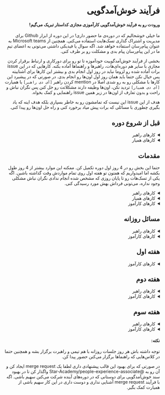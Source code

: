 <div dir="rtl" align='right'>
  
# فرآیند خوش‌آمدگویی

#### ورودت رو به فرآیند خوش‌آمدگویی کارآموزی مجازی کداستار تبریک می‌گیم!

ما خیلی خوشحالیم که در دوره‌ی ما حضور داری!
در این دوره از ابزار Github برای مدیریت و اشتراک گذاری تسک‌هایت استفاده می‌کنی.
همچنین از Microsoft teams به عنوان پیام‌رسان استفاده خواهد شد.
اگه سوال یا فیدبکی داشتی می‌تونی به اعضای تیمِ ما در این پیام‌رسان پیام بدی و مشکلت رو بر طرف کنی.

بخشی از فرآیند خوش‌آمدگوییت خودآموزه تا تو رو برای دورکاری و ارتباط برقرار کردن مجازی با سایر هم دوره‌ای‌هات، راهبرها و راهنماها آماده بکنه.
کارهایی که در این
issue
برات آماده شده رو لزوما نباید در روز اول انجام بدی و بیشتر این کارها برای آشناییته پس خیال نکن حتما باید همان روز اول اون‌ها رو انجام بدی.
در صورتی که در پیشبرد این کارها با مشکلی رو به رو شدی اصلا در
mention
کردن راهبر `[آی دی راهبر]` یا همیارت  `[آی دی همیار]`  تردید نکن، اون‌ها وظیفه دارند مشکلاتت رو حل کنن پس نگران نباش و راحت و بدون تعارف از اون‌ها در زیر همین
issue
راهنمایی و کمک بخواه.

هدف از این
issue
این نیست که تمامشون رو به خاطر بسپاری بلکه هدف اینه که یاد بگیری چطوری با مسائلی که برات پیش میاد برخورد کنی و راه حل اون‌ها رو پیدا کنی.


## قبل از شروع دوره

<details>
  <summary>کارهای راهبر</summary>
  
  <div  dir="ltr" align='left'>
  
  1. [ ] قبل از شروع دوره حتما با کارآموز ارتباط برقرار و او رو به جشن افتتاحیه دوره دعوت کن. در پیام ارسالی خودت رو معرفی کرده و ورودش رو به دوره تبریک بگو.
  2. [ ] <span  dir="rtl" align='right'> از کارآموز یک ایمیل جهت دعوتش به تیم Microsoft teams دریافت و برایش دعوت نامه ارسال کن. </span>
  3. [ ] فرآیند خوش‌آمدگویی رو به صورت ایشو و به نام آن کارآموز تعریف کن ولی اساین نکن. همچنین جاهایی که نیاز به تغییر داره رو تغییر بده.
  4. [ ] یکی از راهنماها رو به عنوان همیار کارآموز انتخاب کن و اون‌ها رو به هم معرفی کن.
     </div>
</details>

<details>
  <summary>کارهای همیار</summary>
  
  <div  dir="ltr" align='left'>
  
  1. [ ] به کارآموز پیام بده و خودت رو معرفی کن
  2. [ ] <span  dir="rtl" align='right'> اگر در اتصال به Microsoft Team کارآموز مشکلی داره مشکلش رو حل کن. </span>
  3. [ ] اگر کارآموز در مورد دوره یا تیم سوالی دارد به طور خلاصه جواب بده و بگو در جلسه افتتاحیه به طور مفصل بیان می‌شه.
     </div>
</details>

## مقدمات

حتما این بخش رو در 4 روز اول دوره تکمیل کن.
ممکنه این موارد بیشتر از 4 روز طول بکشه اما امیدواریم که همتون تو هفته اول روی تمام مواردش وقت گذاشته باشین.
اگه یکی از تسک‌هات رو تا پایان روزی که مشخص شده انجام ندادی نگران نباش مشکلی وجود نداره، می‌تونی فرداش بهش مورد رسیدگی کنی.

<details>
  <summary>کارهای راهبر</summary>
  
  <div  dir="ltr" align='left'>
  
  1. [ ] `[زمان افتتاحیه]` در افتتاحیه شرکت کن.
  2. [ ] هم گروهی‌ هر کارآموز رو مشخص و در جشن اعلام کن.
  3. [ ] زمان جلسه روزانه رو با کارآموز ست بکن
     </div>
</details>

<details>
  <summary>کارهای همیار</summary>
  
  <div  dir="ltr" align='left'>
  
  1. [ ] `[زمان افتتاحیه]` در افتتاحیه شرکت کن.
  2. [ ] کارآموز رو به گیت‌هاب اضافه کن و اگه توضیح اضافی در این مورد خواست بهش بده.
     </div>
</details>

<details>
  <summary>کارهای کارآموز</summary>
  
  <div  dir="ltr" align='left'>
  
  1. [ ] `[زمان افتتاحیه]` در افتتاحیه شرکت کن.
  2. [ ] به هم تیمیت پیام بده و با هم ارتباط برقرار کنید.
  3. [ ] از همیارت پیگیری کن که به گیت‌هاب اضاف‌ات بکنه.
  4. [ ] <span  dir="rtl" align='right'> به ریپو `[codestar-intern-issues]` برو و در اونجا تسک فرآیند خوش‌آمدگویی خودت رو پیدا کن و به خودت اساین کن. </span>
  5. [ ] با راهبرت یک زمان برای جلسه گزارش روزانه ست بکن که هر روز با هم تیمی‌ات با راهبر جلسه داشته باشین. پیشنهاد می‌شه این زمان بعد از ظهر و در انتهای زمان روزانه باشه.
  6. [ ] فاز اول پروژه رو با هم تیمی ات شروع کن در 9 فاز اول به ازای هر دو نفر یک ریپوی گیتهاب داریم که کد شما در آن ریپو توسعه داده می‌شه و هر فاز تغییر پیدا می کنه
ریپو ها از قبل ساخته شده و اسم ریپو ها با شماره تیم مشخص شده (مثلا تیم 1 و تیم 2 و ...)
  7. [ ] <span  dir="rtl" align='right'> زمانی که تمام کارهایی که باید در روز اول انجام می‌دادی رو انجام دادی لیبل "Day 1- Complete Label" رو به ایشوت متصل کن. </span>
     </div>
</details>

## مسائل روزانه

<details>
  <summary>کارهای راهبر</summary>
  
  <div  dir="ltr" align='left'>
  
  * هر روز جلسه روزانه رو برگزار و روند رشد کارآموزها رو بررسی کن
     </div>
</details>

<details>
  <summary>کارهای کارآموز</summary>
  
  <div  dir="ltr" align='left'>
  
  * هر روز با هم تیمیت یک جلسه روزانه برگزار کرده و برای آن روز خود برنامه بریزین.
  * عصرها به جلسه با راهبر خود برو و گزارشی از مشکلات یا اتفاقات روزانه به او بده.
     </div>
</details>

## هفته اول

<details>
  <summary>کارهای کارآموز</summary>
  
  <div  dir="ltr" align='left'>
  
  1. [ ] <span  dir="rtl" align='right'> با سه نفر از اعضای بقیه تیم ها جلسه [Coffee Chat](https://about.gitlab.com/company/culture/all-remote/informal-communication/#coffee-chats) مشخص کن و سعی کن بیشتر با بقیه بچه‌ها در این جلسات آشنا بشی. مدت زمان پیشنهادی برای این جلسات نیم ساعته. </span>
  2. [ ] <span  dir="rtl" align='right'>زمانی که تمام کارهایی که باید در هفته اول انجام می‌دادی رو انجام دادی لیبل "week 1- Complete Label" رو به ایشوت متصل کن. </span>
     </div>
</details>

## هفته دوم

<details>
  <summary>کارهای راهبر</summary>
  
  <div  dir="ltr" align='left'>
  
  1. [ ] یک جلسه [یک به یک](https://knowyourteam.com/blog/2018/01/03/7-ways-to-prepare-for-an-effective-one-on-one-meeting-with-your-manager/) با کارآموز مشخص کن و در مورد موارد مختلف جهت آشنایی بیشتر گفت و گو کنید.
     </div>
</details>

<details>
  <summary>کارهای کارآموز</summary>
  
  <div  dir="ltr" align='left'>
  
  1. [ ] به جلسه [یک به یک](https://knowyourteam.com/blog/2018/01/03/7-ways-to-prepare-for-an-effective-one-on-one-meeting-with-your-manager/) با راهبر برو.
  2. [ ] <span  dir="rtl" align='right'>زمانی که تمام کارهایی که باید در هفته دوم انجام می‌دادی رو انجام دادی لیبل "week 2- Complete Label" رو به ایشوت متصل کن. </span>
     </div>
</details>

## هفته سوم

<details>
  <summary>کارهای راهبر</summary>
  
  <div  dir="ltr" align='left'>
  
  1. [ ] <span  dir="rtl" align='right'> یک جلسه [AMA](https://about.gitlab.com/company/culture/all-remote/learning-and-development/#ask-me-anything-ama-group-conversations-and-key-meetings) میان 4 نفر از بچه‌ها و یکی از مدیران ستاره مشخص کن و به اطلاع کارآموز برسون</spam>
     </div>
</details>

<details>
  <summary>کارهای کارآموز</summary>
  
  <div  dir="ltr" align='left'>
  
  1. [ ] <span  dir="rtl" align='right'> در جلسه [AMA](https://about.gitlab.com/company/culture/all-remote/learning-and-development/#ask-me-anything-ama-group-conversations-and-key-meetings) شرکت کن و هر چیزی که در مورد تیم ستاره، گذشته‌اش، حالش و آینده‌اش دوست داری بپرس. </span>
  2. [ ] <span  dir="rtl" align='right'> زمانی که تمام کارهایی که باید در هفته سوم انجام می‌دادی رو انجام دادی لیبل "week 3- Complete Label" رو به ایشوت متصل کن. </span>
     </div>
</details>

#### نکته:

توجه داشته باش هر روز جلسات روزانه با هم تیمی و راهبرت برگزار بشه و همچنین حتما در کلاس‌هایی که راهنماها برگزار می‌کنن حضور پیدا کن.

در صورتی که برای بهبود این قالب پیشنهادی داری لطفا یک
merge request
ایجاد کن و آن رو به
@Star-Academy/people-experience-associate
واگذار کن تا در بهبود سند خوش‌آمدگویی برای دوستانی که در دوره‌های آینده شرکت می‌کنن سهیم باشی.
اگه با فرآیند
merge request
آشنایی نداری و دوست داری در این کار سهیم باشی از همیارت کمک بگیر.

</div>
